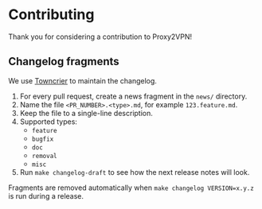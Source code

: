 # Contributing

Thank you for considering a contribution to Proxy2VPN!

## Changelog fragments

We use [Towncrier](https://towncrier.readthedocs.io/) to maintain the changelog.

1. For every pull request, create a news fragment in the `news/` directory.
2. Name the file `<PR_NUMBER>.<type>.md`, for example `123.feature.md`.
3. Keep the file to a single-line description.
4. Supported types:
   - `feature`
   - `bugfix`
   - `doc`
   - `removal`
   - `misc`
5. Run `make changelog-draft` to see how the next release notes will look.

Fragments are removed automatically when `make changelog VERSION=x.y.z` is run during a release.
